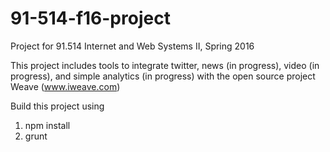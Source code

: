 # 91-514-f16-project
Project for 91.514 Internet and Web Systems II, Spring 2016

This project includes tools to integrate twitter, news (in progress), video (in progress), and simple analytics (in progress) with the open source project Weave (www.iweave.com)

Build this project using
  1. npm install
  2. grunt
  
